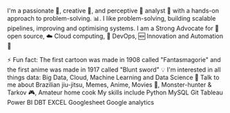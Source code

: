 I'm a passionate 🥇, creative 🎨, and perceptive 🔭 analyst 🔧 with a hands-on approach to problem-solving. 📊. I like problem-solving, building scalable pipelines, improving and optimising systems. I am a Strong Advocate for 📜 open source, ☁️ Cloud computing, 🚀 DevOps, 🆕 Innovation and Automation 🤖

⚡ Fun fact: The first cartoon was made in 1908 called "Fantasmagorie" and the first anime was made in 1917 called "Blunt sword"
💡 I'm interested in all things data: Big Data, Cloud, Machine Learning and Data Science
💬 Talk to me about Brazilian jiu-jitsu, Memes, Anime, Movies 🎥, Monster-hunter & Tarkov 🎮, Amateur home cook 
My skills include
Python MySQL  Git  Tableau Power BI DBT EXCEL Googlesheet Google analytics
